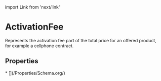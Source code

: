 import Link from 'next/link'

# ActivationFee

Represents the activation fee part of the total price for an offered product, for example a cellphone contract.

## Properties

<Grid>
* [](/Properties/Schema.org/)

</Grid>

